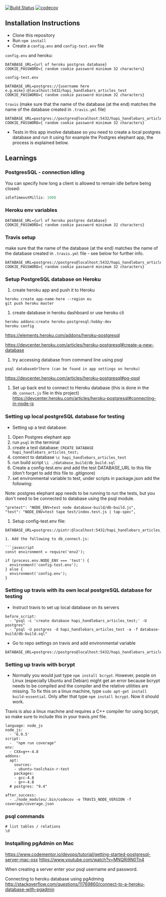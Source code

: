 [![Build Status](https://travis-ci.org/PiotrBerebecki/hapi-handlebars-articles.svg?branch=master)](https://travis-ci.org/PiotrBerebecki/hapi-handlebars-articles)
[![codecov](https://codecov.io/gh/PiotrBerebecki/hapi-handlebars-articles/branch/master/graph/badge.svg)](https://codecov.io/gh/PiotrBerebecki/hapi-handlebars-articles)


## Installation Instructions
- Clone this repository
- Run `npm install`
- Create a `config.env` and `config-test.env` file

`config.env` and heroku:
```
DATABASE_URL={url of heroku postgres database}
COOKIE_PASSWORD={ random cookie password minimum 32 characters}
```

`config-test.env`
```
DATABASE_URL=postgres://{username here e.g.mike}:@localhost:5432/hapi_handlebars_articles_test
COOKIE_PASSWORD={ random cookie password minimum 32 characters}
```

`travis` (make sure that the name of the database (at the end) matches the name of the database created in `.travis.yml` file)
```
DATABASE_URL=postgres://postgres@localhost:5432/hapi_handlebars_articles_test
COOKIE_PASSWORD={ random cookie password minimum 32 characters}
```

- Tests in this app involve database so you need to create a local postgres database and run it using for example the Postgres elephant app, the process is explained below.


## Learnings

### PostgresSQL - connection idling

You can specify how long a client is allowed to remain idle before being closed:

```javascript
idleTimeoutMillis: 1000
```

### Heroku env variables

```
DATABASE_URL={url of heroku postgres database}
COOKIE_PASSWORD={ random cookie password minimum 32 characters}
```

### Travis setup

make sure that the name of the database (at the end) matches the name of the database created in `.travis.yml` file - see below for further info.
```
DATABASE_URL=postgres://postgres@localhost:5432/hapi_handlebars_articles_test
COOKIE_PASSWORD={ random cookie password minimum 32 characters}
```

### Setup PostgreSQL database on Heroku

1. create heroku app and push it to Heroku
```
heroku create app-name-here --region eu
git push heroku master
```

1. create database in heroku dashboard or use heroku cli
```
heroku addons:create heroku-postgresql:hobby-dev
heroku config
```
https://elements.heroku.com/addons/heroku-postgresql

https://devcenter.heroku.com/articles/heroku-postgresql#create-a-new-database

1. try accessing database from command line using psql
```
psql databaseUrlhere (can be found in app settings on heroku)
```
https://devcenter.heroku.com/articles/heroku-postgresql#pg-psql

1. Set up back end to connect to Heroku database (this is done in the `db_connect.js` file in this project)
https://devcenter.heroku.com/articles/heroku-postgresql#connecting-in-node-js

### Setting up local postgreSQL database for testing

- Setting up a test database:
1. Open Postgres elephant app
1. run `psql` in the terminal
1. create a test database: `CREATE DATABASE hapi_handlebars_articles_test;`
1. connect to database `\c hapi_handlebars_articles_test`
1. run build script `\i ./database_build/db_build.sql`
1. Create a config-test.env and add the test DATABASE_URL to this file (don't forget to add this file to .gitignore)
1. set environmental variable to test, under scripts in package.json add the following:

Note: postgres elephant app needs to be running to run the tests, but you don't need to be connected to database using the psql module.

```
"pretest": "NODE_ENV=test node database-build/db-build.js",
"test": "NODE_ENV=test tape test/index.test.js | tap-spec",
```

1. Setup config-test.env file:
```
DATABASE_URL=postgres://piotr:@localhost:5432/hapi_handlebars_articles_test

1. Add the following to db_connect.js:

```javascript
const environment = require('env2');

if (process.env.NODE_ENV === 'test') {
  environment('config-test.env');
} else {
  environment('config.env');
}
```



### Setting up travis with its own local postgreSQL database for testing

* Instruct travis to set up local database on its servers

```
before_script:
  - "psql -c 'create database hapi_handlebars_articles_test;' -U postgres"
  - "psql -U postgres -d hapi_handlebars_articles_test -a -f database-build/db-build.sql"
```

* Go to repo settings on travis and add environmental variable
```
DATABASE_URL=postgres://postgres@localhost:5432/hapi_handlebars_articles_test
```

### Setting up travis with bcrypt

- Normally you would just type `npm install bcrypt`. However, people on Linux (especially Ubuntu and Debian) might get an error because bcrypt needs to be compiled and the compiler and the relative utilities are missing. To fix this on a linux machine, type `sudo apt-get install build-essential`. Only after that type `npm install bcrypt`. Now it should work.

Travis is also a linux machine and requires a C++ compiler for using bcrypt, so make sure to include this in your travis.yml file.

```
language: node_js
node_js:
  - '6.9.5'
script:
  -  "npm run coverage"
env:
  - CXX=g++-4.8
addons:
  apt:
    sources:
    - ubuntu-toolchain-r-test
    packages:
    - gcc-4.8
    - g++-4.8
  # postgres: "9.4"

after_success:
  - ./node_modules/.bin/codecov -e TRAVIS_NODE_VERSION -f coverage/coverage.json
```


### psql commands
```
# list tables / relations
\d
```


### Instqalling pgAdmin on Mac
https://www.codementor.io/devops/tutorial/getting-started-postgresql-server-mac-osx
https://www.youtube.com/watch?v=MNQRi9N0Tn4

When creating a server enter your psql username and password.

Connecting to heroku database using pgAdming
http://stackoverflow.com/questions/11769860/connect-to-a-heroku-database-with-pgadmin


